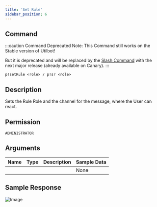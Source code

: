```yaml
---
title: 'Set Rule'
sidebar_position: 6
---
```


## Command
:::caution Command Deprecated
Note: This Command still works on the Stable version of Utilbot!

But it is deprecated and will be replaced by the [Slash Command](r../../admins/ules) with the next major release (already available on Canary).
:::
```
p!setRule <role> / p!sr <role>
```

## Description
Sets the Rule Role and the channel for the message, where the User can react.

## Permission
`ADMINISTRATOR`

## Arguments
| Name | Type | Description | Sample Data |
| ---- | ---- | ----------- | ----------- |
|  |  |  | None |

## Sample Response
![Image](https://cdn.herrtxbias.net/Discord_37W4IYmE46.png)
